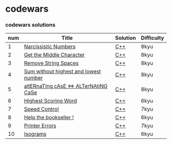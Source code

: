 codewars
========
### codewars solutions

| num | Title | Solution | Difficulty |
|---| ----- | -------- | ---------- |
|1|[Narcissistic Numbers ](https://www.codewars.com/kata/5287e858c6b5a9678200083c) | [C++](https://github.com/chZzZzZz/codewars/blob/master/Kata/NarcissisticNumbers.md)|8kyu|
|2|[Get the Middle Character](https://www.codewars.com/kata/56747fd5cb988479af000028) | [C++](https://github.com/chZzZzZz/codewars/blob/master/Kata/Get_the_Middle_Character.md)|8kyu|
|3|[Remove String Spaces](https://www.codewars.com/kata/57eae20f5500ad98e50002c5) | [C++](https://github.com/chZzZzZz/codewars/blob/master/Kata/Remove_String_Spaces.md)|8kyu|
|4|[Sum without highest and lowest number](https://www.codewars.com/kata/576b93db1129fcf2200001e6) | [C++](https://github.com/chZzZzZz/codewars/blob/master/Kata/sum_without_highest_and_lowest_number.md)|8kyu|
|5|[altERnaTIng cAsE <=> ALTerNAtiNG CaSe ](https://www.codewars.com/kata/56efc695740d30f963000557) | [C++](https://github.com/chZzZzZz/codewars/blob/master/Kata/lower(upper)_to_upper(lower).md)|8kyu|  
|6|[Highest Scoring Word](https://www.codewars.com/kata/57eb8fcdf670e99d9b000272) | [C++](https://github.com/chZzZzZz/codewars/blob/master/Kata/High_scoring_word.md)|6kyu|  
|7|[Speed Control](https://www.codewars.com/kata/56484848ba95170a8000004d) | [C++](https://github.com/chZzZzZz/codewars/blob/master/Kata/speed_control.md)|7kyu|
|8|[Help the bookseller !](https://www.codewars.com/kata/54dc6f5a224c26032800005c) | [C++](https://github.com/chZzZzZz/codewars/blob/master/Kata/bookseller.md)|6kyu|
|9|[Printer Errors](https://www.codewars.com/kata/56541980fa08ab47a0000040) | [C++](https://github.com/chZzZzZz/codewars/blob/master/Kata/printer_errors.md)|7kyu|
|10|[Isograms](https://www.codewars.com/kata/54ba84be607a92aa900000f1) | [C++](https://github.com/chZzZzZz/codewars/blob/master/Kata/isograms.md)|6kyu|